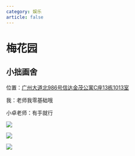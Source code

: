 ```yaml
---
category: 娱乐
article: false
---
```


# 梅花园

## 小拙画舍

<span class="icon iconfont icon-locate"></span> 位置：<a href="https://ditu.amap.com/place/B0JB95W288" target="_blank">广州大道北986号信达金茂公寓C座13栋1013室</a>

我：老师我零基础哦

小卓老师：有手就行

![](https://img.sherry4869.com/blog/life/play/guangzhou/th/mhy/xzhs/img.jpg)

![](https://img.sherry4869.com/blog/life/play/guangzhou/th/mhy/xzhs/img_2.jpg)

![](https://img.sherry4869.com/blog/life/play/guangzhou/th/mhy/xzhs/img_3.jpg)